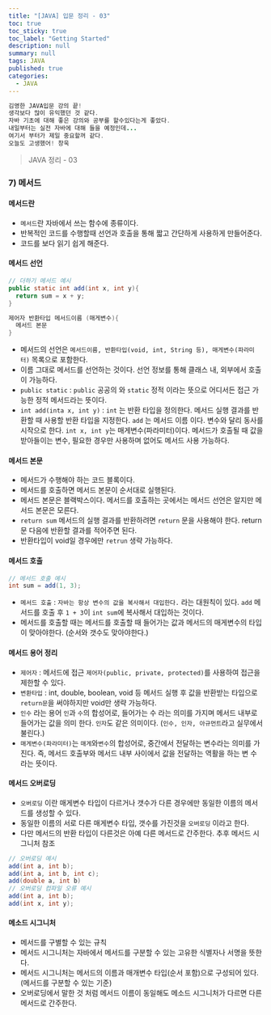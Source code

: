 ```yaml
---
title: "[JAVA] 입문 정리 - 03"
toc: true
toc_sticky: true
toc_label: "Getting Started"
description: null
summary: null
tags: JAVA
published: true
categories:
  - JAVA
---
```


```java
김영한 JAVA입문 강의 끝!
생각보다 많이 유익했던 것 같다. 
자바 기초에 대해 좋은 강의와 공부를 할수있다는게 좋았다.
내일부터는 실전 자바에 대해 들을 예정인데... 
여기서 부터가 제일 중요할꺼 같다.
오늘도 고생했어! 창욱
```

> JAVA 정리 - 03

### 7) 메서드

####  메서드란
- `메서드`란 자바에서 쓰는 함수에 종류이다.
- 반복적인 코드를 수행할때 선언과 호출을 통해 짧고 간단하게 사용하게 만들어준다.
- 코드를 보다 읽기 쉽게 해준다.

#### 메서드 선언

```java
// 더하기 메서드 예시
public static int add(int x, int y){
  return sum = x + y;
}

제어자 반환타입 메서드이름 (매게변수){
  메서드 본문
}
```

- 메서드의 선언은 `메서드이름, 반환타입(void, int, String 등), 매게변수(파라미터)` 목록으로 포함한다.
- 이름 그대로 메서드를 선언하는 것이다. 선언 정보를 통해 클래스 내, 외부에서 호출이 가능하다.
- `public static` : `public` 공공의 와 `static` 정적 이라는 뜻으로 어디서든 접근 가능한 정적 메서드라는 뜻이다.
- `int add(inta x, int y)` : `int` 는 반환 타입을 정의한다. 메서드 실행 결과를 반환할 때 사용할 반환 타입을 지정한다. `add` 는 메서드 이름 이다. 변수와 달리 동사를 시작으로 한다. `int x, int y`는 매게변수(파라미터)이다. 메서드가 호출될 때 값을 받아들이는 변수, 필요한 경우만 사용하며 없어도 메서드 사용 가능하다.

#### 메서드 본문
- 메서드가 수행해야 하는 코드 블록이다.
- 메서드를 호출하면 메서드 본문이 순서대로 실행된다.
- 메서드 본문은 블랙박스이다. 메서드를 호출하는 곳에서는 메서드 선언은 알지만 메서드 본문은 모른다.
- `return sum` 메서드의 실행 결과를 반환하려면 `return` 문을 사용해야 한다. return 문 다음에 반환할 결과를 적어주면 된다.
- 반환타입이 void일 경우에만 `retrun` 생략 가능하다.


#### 메서드 호출


```java
// 메서드 호출 예시
int sum = add(1, 3);
```
- `메서드 호출` : `자바는 항상 변수의 값을 복사해서 대입한다.` 라는 대원칙이 있다. `add` 메서드를 호출 후 `1 + 3`이 `int sum`에 복사해서 대입하는 것이다.
- 메서드를 호출할 때는 메서드를 호출할 때 들어가는 값과 메서드의 매게변수의 타입이 맞아야한다. (순서와 갯수도 맞아야한다.)

#### 메서드 용어 정리
- `제어자` : 메서드에 접근 `제어자(public, private, protected)`를 사용하여 접근을 제한할 수 있다.
- `변환타입` : int, double, boolean, void 등 메서드 실행 후 값을 반환받는 타입으로 `return문`을 써야하지만 void만 생략 가능하다.
- `인수` 라는 용어 `인`과 `수`의 합성어로, 들어가는 수 라는 의미를 가지며 메서드 내부로 들어가는 값을 의미 한다. `인자`도 같은 의미이다. (`인수, 인자, 아규먼트`라고 실무에서 불린다.)
- `매게변수(파라미터)`는 `매게`와`변수`의 합성어로, 중간에서 전달하는 변수라는 의미를 가진다. 즉, 메서드 호출부와 메서드 내부 사이에서 값을 전달하는 역활을 하는 변 수라는 뜻이다.


#### 메서드 오버로딩
- `오버로딩` 이란 매게변수 타입이 다르거나 갯수가 다른 경우에만 동일한 이름의 메서드를 생성할 수 있다.
- 동일한 이름의 서로 다른 매게변수 타입, 갯수를 가진것을 `오버로딩` 이라고 한다.
- 다만 메서드의 반환 타입이 다른것은 아예 다른 메서드로 간주한다. 추후 메서드 시그니처 참조
```java
// 오버로딩 예시
add(int a, int b);
add(int a, int b, int c);
add(double a, int b)
// 오버로딩 컴파일 오류 예시
add(int a, int b);
add(int x, int y);
```

#### 메소드 시그니처
- 메서드를 구별할 수 있는 규칙
- 메서드 시그니처는 자바에서 메서드를 구분할 수 있는 고유한 식별자나 서명을 뜻한다.
- 메서드 시그니처는 메서드의 이름과 매개변수 타입(순서 포함)으로 구성되어 있다.(메서드를 구분할 수 있는 기준)
- 오버로딩에서 말한 것 처럼 메서드 이름이 동일해도 메소드 시그니처가 다르면 다른 메서드로 간주한다.
